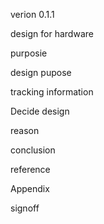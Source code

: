 verion 0.1.1

design for hardware 

purposie

design pupose

tracking information

Decide design

reason

conclusion

reference

Appendix

signoff